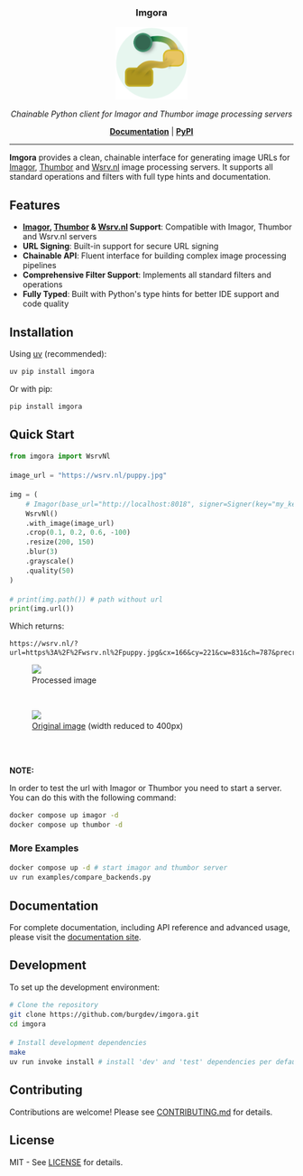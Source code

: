 <h3 align="center"><b>Imgora</b></h3>
<p align="center">
  <a href="https://burgdev.github.io/imgora"><img src="assets/logo/logo.svg" alt="Imgora" width="128" /></a>
</p>
<p align="center">
    <em>Chainable Python client for Imagor and Thumbor image processing servers</em>
</p>
<p align="center">
    <b><a href="https://burgdev.github.io/imgora/docu/">Documentation</a></b>
    | <b><a href="https://pypi.org/project/imgora/">PyPI</a></b>
</p>

---
<!-- # --8<-- [start:readme_index] <!-- -->

**Imgora** provides a clean, chainable interface for generating image URLs for [Imagor](https://github.com/cshum/imagor), [Thumbor](https://github.com/thumbor/thumbor) and [Wsrv.nl](https://wsrv.nl) image processing servers. It supports all standard operations and filters with full type hints and documentation.

## Features

- **[Imagor](https://github.com/cshum/imagor), [Thumbor](https://github.com/thumbor/thumbor) & [Wsrv.nl](https://wsrv.nl) Support**: Compatible with Imagor, Thumbor and Wsrv.nl servers
- **URL Signing**: Built-in support for secure URL signing
- **Chainable API**: Fluent interface for building complex image processing pipelines
- **Comprehensive Filter Support**: Implements all standard filters and operations
- **Fully Typed**: Built with Python's type hints for better IDE support and code quality

## Installation

Using [uv](https://github.com/astral-sh/uv) (recommended):
```bash
uv pip install imgora
```

Or with pip:
```bash
pip install imgora
```

## Quick Start

```python
from imgora import WsrvNl

image_url = "https://wsrv.nl/puppy.jpg"

img = (
    # Imagor(base_url="http://localhost:8018", signer=Signer(key="my_key", type="sha256"))
    WsrvNl()
    .with_image(image_url)
    .crop(0.1, 0.2, 0.6, -100)
    .resize(200, 150)
    .blur(3)
    .grayscale()
    .quality(50)
)

# print(img.path()) # path without url
print(img.url())
```
Which returns:

```
https://wsrv.nl/?url=https%3A%2F%2Fwsrv.nl%2Fpuppy.jpg&cx=166&cy=221&cw=831&ch=787&precrop&w=200&h=150&blur=2.50&filt=greyscale&quality=50
```


<figure>
<a href="https://wsrv.nl/?url=https%3A%2F%2Fwsrv.nl%2Fpuppy.jpg&cx=166&cy=221&cw=831&ch=787&precrop&w=200&h=150&blur=2.50&filt=greyscale&quality=50" target="_blank">
    <img src="https://wsrv.nl/?url=https%3A%2F%2Fwsrv.nl%2Fpuppy.jpg&cx=166&cy=221&cw=831&ch=787&precrop&w=200&h=150&blur=2.50&filt=greyscale&quality=50" />
</a><br />
    <figcaption>Processed image</figcaption>
</figure>
<br />
<figure>
<a href="https://wsrv.nl/puppy.jpg" target="_blank">
    <img src="https://wsrv.nl/puppy.jpg" width="400" />
</a><br />
    <figcaption><a href="https://wsrv.nl/puppy.jpg" target="_blank">Original image</a> (width reduced to 400px)</figcaption>
</figure>
<br /><br />

**NOTE:**

In order to test the url with Imagor or Thumbor you need to start a server.
You can do this with the following command:

```bash
docker compose up imagor -d
docker compose up thumbor -d
```

### More Examples

```bash
docker compose up -d # start imagor and thumbor server
uv run examples/compare_backends.py
```
<!-- # --8<-- [end:readme_index] <!-- -->

## Documentation

For complete documentation, including API reference and advanced usage, please visit the [documentation site](https://burgdev.github.io/imgora/docu/).

<!-- # --8<-- [start:readme_development] <!-- -->
## Development

To set up the development environment:

```bash
# Clone the repository
git clone https://github.com/burgdev/imgora.git
cd imgora

# Install development dependencies
make
uv run invoke install # install 'dev' and 'test' dependencies per default, use --all to install all dependencies
```
<!-- # --8<-- [end:readme_development] <!-- -->

## Contributing

Contributions are welcome! Please see [CONTRIBUTING.md](CONTRIBUTING.md) for details.

## License

MIT - See [LICENSE](LICENSE) for details.
